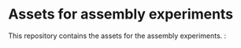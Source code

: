 # Assets for assembly experiments

This repository contains the assets for the assembly experiments.
:
